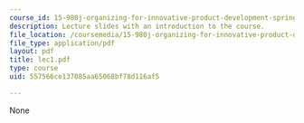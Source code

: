 ```yaml
---
course_id: 15-980j-organizing-for-innovative-product-development-spring-2007
description: Lecture slides with an introduction to the course.
file_location: /coursemedia/15-980j-organizing-for-innovative-product-development-spring-2007/557566ce137085aa65068bf78d116af5_lec1.pdf
file_type: application/pdf
layout: pdf
title: lec1.pdf
type: course
uid: 557566ce137085aa65068bf78d116af5

---
```

None